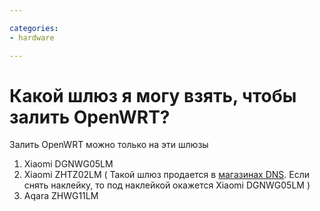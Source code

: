 ```yaml
---

categories:
- hardware

---
```

# Какой шлюз я могу взять, чтобы залить OpenWRT?

Залить OpenWRT можно только на эти шлюзы

1. Xiaomi DGNWG05LM
1. Xiaomi ZHTZ02LM ( Такой шлюз продается в [магазинах DNS](https://www.dns-shop.ru/product/0fdead0514a03332/komplekt-umnogo-doma-xiaomi-zhtz02lm/). Если снять наклейку, то под наклейкой окажется Xiaomi DGNWG05LM )
1. Aqara ZHWG11LM
